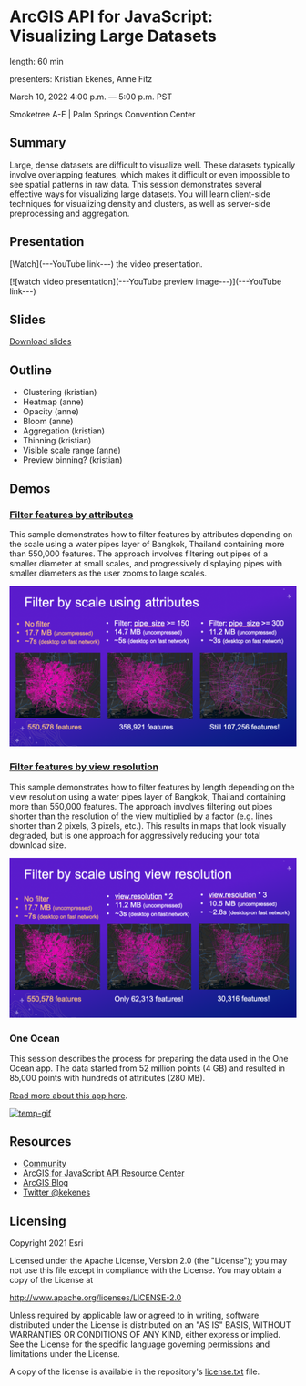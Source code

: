 # ArcGIS API for JavaScript: Visualizing Large Datasets

length: 60 min

presenters: Kristian Ekenes, Anne Fitz

March 10, 2022 4:00 p.m. — 5:00 p.m. PST

Smoketree A-E | Palm Springs Convention Center

## Summary

Large, dense datasets are difficult to visualize well. These datasets typically involve overlapping features, which makes it difficult or even impossible to see spatial patterns in raw data. This session demonstrates several effective ways for visualizing large datasets. You will learn client-side techniques for visualizing density and clusters, as well as server-side preprocessing and aggregation.

## Presentation

[Watch](---YouTube link---) the video presentation.

[![watch video presentation](---YouTube preview image---)](---YouTube link---)

## Slides

[Download slides](https://github.com/ekenes/conferences/raw/master/ds-2022/large-data-viz/slides.pptx)

## Outline

- Clustering (kristian)
- Heatmap (anne)
- Opacity (anne)
- Bloom (anne)
- Aggregation (kristian)
- Thinning (kristian)
- Visible scale range (anne)
- Preview binning? (kristian)

## Demos

### [Filter features by attributes](https://ekenes.github.io/conferences/ds-2022/large-data/demos/thailand-pipes/attributes.html)

This sample demonstrates how to filter features by attributes depending on the scale using a water pipes layer of Bangkok, Thailand containing more than 550,000 features. The approach involves filtering out pipes of a smaller diameter at small scales, and progressively displaying pipes with smaller diameters as the user zooms to large scales.

[![attribute-filter](images/attribute-filter.png)](https://ekenes.github.io/conferences/ds-2022/large-data/demos/thailand-pipes/attributes.html)

### [Filter features by view resolution](https://ekenes.github.io/conferences/ds-2022/large-data/demos/thailand-pipes/length.html)

This sample demonstrates how to filter features by length depending on the view resolution using a water pipes layer of Bangkok, Thailand containing more than 550,000 features. The approach involves filtering out pipes shorter than the resolution of the view multiplied by a factor (e.g. lines shorter than 2 pixels, 3 pixels, etc.). This results in maps that look visually degraded, but is one approach for aggressively reducing your total download size.

[![attribute-resolution](images/resolution-filter.png)](https://ekenes.github.io/conferences/ds-2022/large-data/demos/thailand-pipes/attributes.html)

### One Ocean

This session describes the process for preparing the data used in the One Ocean app. The data started from 52 million points (4 GB) and resulted in 85,000 points with hundreds of attributes (280 MB).

[Read more about this app here](https://ekenes.github.io/conferences/ds-2022/plenary/).

[![temp-gif](https://ekenes.github.io/conferences/ds-2022/plenary/images/plenary-gif.gif)](https://ekenes.github.io/conferences/ds-2022/plenary/one-ocean/index.html)

## Resources

- [Community](https://developers.arcgis.com/en/javascript/jshelp/community.html)
- [ArcGIS for JavaScript API Resource Center](http://help.arcgis.com/en/webapi/javascript/arcgis/index.html)
- [ArcGIS Blog](https://www.esri.com/arcgis-blog/author/kekenes/)
- [Twitter @kekenes](http://twitter.com/kekenes)

## Licensing

Copyright 2021 Esri

Licensed under the Apache License, Version 2.0 (the "License");
you may not use this file except in compliance with the License.
You may obtain a copy of the License at

   <http://www.apache.org/licenses/LICENSE-2.0>

Unless required by applicable law or agreed to in writing, software
distributed under the License is distributed on an "AS IS" BASIS,
WITHOUT WARRANTIES OR CONDITIONS OF ANY KIND, either express or implied.
See the License for the specific language governing permissions and
limitations under the License.

A copy of the license is available in the repository's [license.txt](license.txt) file.

